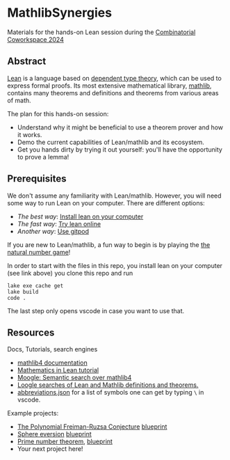 # MathlibSynergies

Materials for the hands-on Lean session during the [Combinatorial Coworkspace 2024](https://www.combinatorial-cowork.space/)


## Abstract

[Lean](https://lean-lang.org/) is a language based on [dependent type theory](https://en.wikipedia.org/wiki/Dependent_type), which can be used to express formal proofs. Its most extensive mathematical library, [mathlib](https://leanprover-community.github.io/index.html), contains many theorems and definitions and theorems from various areas of math.

The plan for this hands-on session:

- Understand why it might be beneficial to use a theorem prover and how it works.
- Demo the current capabilities of Lean/mathlib and its ecosystem.
- Get you hands dirty by trying it out yourself: you'll have the opportunity to prove a lemma!

## Prerequisites

We don't assume any familiarity with Lean/mathlib.
However, you will need some way to run Lean on your computer.
There are different options:

 - *The best way*: [Install lean on your computer](https://leanprover-community.github.io/get_started.html)
 - *The fast way*: [Try lean online](https://live.lean-lang.org/)
 - *Another way*: [Use gitpod](https://gitpod.io/new/#/https://github.com/mo271/MathlibSynergies)

 If you are new to Lean/mathlib, a fun way to begin is by playing the [the natural number game](https://adam.math.hhu.de/)!

In order to start with the files in this repo, you install lean on your computer (see link above)
you clone this repo and run
```shell
lake exe cache get
lake build
code .
```
The last step only opens vscode in case you want to use that.


## Resources

Docs, Tutorials, search engines

 - [mathlib4 documentation](https://leanprover-community.github.io/mathlib4_docs/)
 - [Mathematics in Lean tutorial](https://leanprover-community.github.io/mathematics_in_lean/)
 - [Moogle: Semantic search over mathlib4](https://www.moogle.ai/)
 - [Loogle searches of Lean and Mathlib definitions and theorems.](https://loogle.lean-lang.org/)
 - [abbreviations.json](https://github.com/leanprover/vscode-lean4/blob/master/vscode-lean4/src/abbreviation/abbreviations.json) for a list of symbols one can get by typing `\` in vscode.

Example projects:

  - [The Polynomial Freiman-Ruzsa Conjecture](https://teorth.github.io/pfr/) [blueprint](https://teorth.github.io/pfr/blueprint/)
  - [Sphere eversion](https://leanprover-community.github.io/sphere-eversion/) [blueprint](https://leanprover-community.github.io/sphere-eversion/blueprint/index.html)
  - [Prime number theorem](https://github.com/AlexKontorovich/PrimeNumberTheoremAnd/), [blueprint](https://alexkontorovich.github.io/PrimeNumberTheoremAnd/web/)
  - Your next project here!
